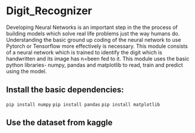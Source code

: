 # Digit_Recognizer
Developing Neural Networks is an important step in the the process of building models which solve real life problems just the way humans do. Understanding the basic ground up coding of the neural network to use Pytorch or Tensorflow more effectively is necessary. This module consists of a neural network which is trained to identify the digit which is handwritten and its image has n=been fed to it. This module uses the basic python libraries- numpy, pandas and matplotlib to read, train and predict using the model.
## Install the basic dependencies:
`pip install numpy`
`pip install pandas`
`pip install matplotlib`
## Use the dataset from kaggle

